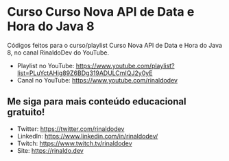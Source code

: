 # Curso Curso Nova API de Data e Hora do Java 8

Códigos feitos para o curso/playlist Curso Nova API de Data e Hora do Java 8, no canal RinaldoDev do YouTube.

* Playlist no YouTube: https://www.youtube.com/playlist?list=PLuYctAHjg89Z6BDg319ADULCmIQJ2y0yE
* Canal no YouTube: https://www.youtube.com/rinaldodev

## Me siga para mais conteúdo educacional gratuito!

* Twitter: https://twitter.com/rinaldodev
* LinkedIn: https://www.linkedin.com/in/rinaldodev/
* Twitch: https://www.twitch.tv/rinaldodev
* Site: https://rinaldo.dev
